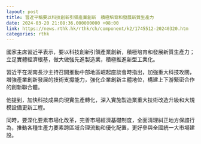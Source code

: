 ```yaml
---
layout: post
title: 習近平稱要以科技創新引領產業創新　積極培育和發展新質生產力
date: 2024-03-20 21:08:36.000000000 +08:00
link: https://news.rthk.hk/rthk/ch/component/k2/1745512-20240320.htm
categories: rthk
---
```


國家主席習近平表示，要以科技創新引領產業創新，積極培育和發展新質生產力；立足實體經濟根基，做大做強先進製造業，積極推進新型工業化。

習近平在湖南長沙主持召開推動中部地區崛起座談會時指出，加強重大科技攻關，增強產業創新發展的技術支撐能力，強化企業創新主體地位，構建上下游緊密合作的創新聯合體。

他提到，加快科技成果向現實生產轉化，深入實施製造業重大技術改造升級和大規模設備更新工程。

同時，要深化要素市場化改革，完善市場經濟基礎制度，全面清理糾正地方保謢行為，推動各種生產力要素跨區域合理流動和優化配置，更好參與全國統一大市場建設。
